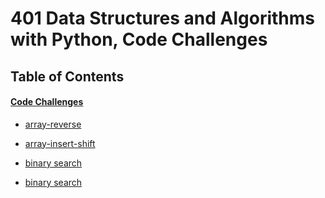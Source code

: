 
# 401  Data Structures and Algorithms with Python, Code Challenges
## Table of Contents

#### [Code Challenges](https://github.com/BelalElolahi/data-structures-and-algorithms/tree/main/python/code_challenges)
   * [array-reverse](https://github.com/BelalElolahi/data-structures-and-algorithms/blob/main/python/code_challenges/array-reverse/README.md)


   * [array-insert-shift](https://github.com/BelalElolahi/data-structures-and-algorithms/blob/main/python/code_challenges/array-insert-shift/README.md)

   * [binary search](https://github.com/BelalElolahi/data-structures-and-algorithms/blob/main/python/code_challenges/array-binary-search/README.md)
    
   * [binary search](https://github.com/BelalElolahi/data-structures-and-algorithms/blob/main/python/code_challenges/linked_list/README.md) 


   
   



